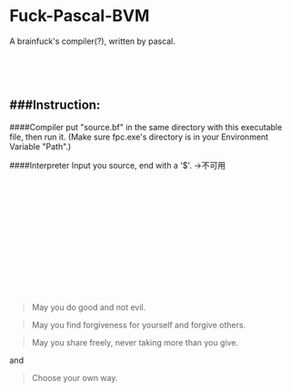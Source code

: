 # Fuck-Pascal-BVM

A brainfuck's compiler(?), written by pascal.

&ensp;

&ensp;

###Instruction:
------------------------------
####Compiler
put "source.bf" in the same directory with this executable file, then run it. (Make sure fpc.exe's directory is in your Environment Variable "Path".)

####Interpreter
Input you source, end with a '$'.   ->不可用


&ensp;

&ensp;

&ensp;

&ensp;

&ensp;

&ensp;

&ensp;
>May you do good and not evil.

>May you find forgiveness for yourself and forgive others.

>May you share freely, never taking more than you give.
 
and

>Choose your own way.
